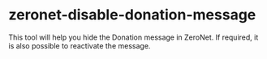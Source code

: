 # zeronet-disable-donation-message
This tool will help you hide the Donation message in ZeroNet. If required, it is also possible to reactivate the message.
